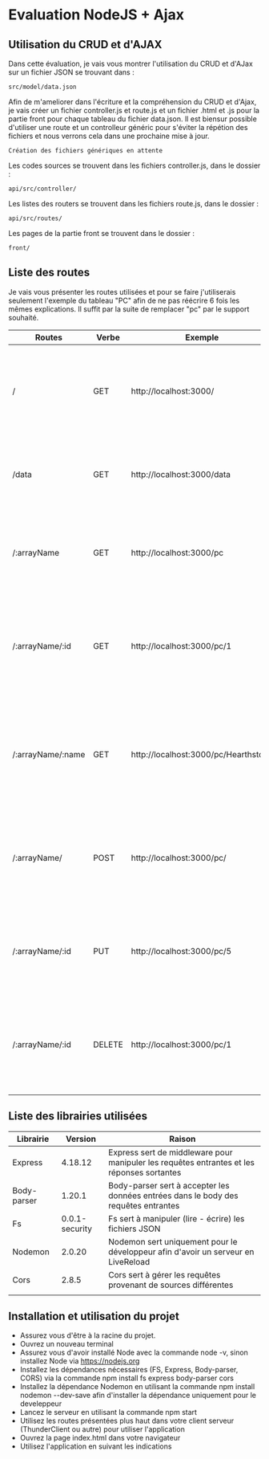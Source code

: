 Evaluation NodeJS + Ajax
================================================
## Utilisation du CRUD et d'AJAX

Dans cette évaluation, je vais vous montrer l'utilisation du CRUD et d'AJax sur un fichier JSON se trouvant dans :
```
src/model/data.json
```
Afin de m'ameliorer dans l'écriture et la compréhension du CRUD et d'Ajax, je vais créer un fichier controller.js et route.js et un fichier .html et .js pour la partie front pour chaque tableau du fichier data.json.
Il est biensur possible d'utiliser une route et un controlleur généric pour s'éviter la répétion des fichiers et nous verrons cela dans une prochaine mise à jour.
```
Création des fichiers génériques en attente
```

Les codes sources se trouvent dans les fichiers controller.js, dans le dossier :
```
api/src/controller/
```

Les listes des routers se trouvent dans les fichiers route.js, dans le dossier :
```
api/src/routes/
```

Les pages de la partie front se trouvent dans le dossier :
```
front/
```

## Liste des routes

Je vais vous présenter les routes utilisées et pour se faire j'utiliserais seulement l'exemple du tableau "PC" afin de ne pas réécrire 6 fois les mêmes explications. 
Il suffit par la suite de remplacer "pc" par le support souhaité.

| Routes | Verbe | Exemple | Description |
| --- | --- | --- | --- |
| / | GET | http://localhost:3000/ | C'est une route par défaut qui permet de s'assurer que le serveur fonctionne normalement |
| /data | GET | http://localhost:3000/data | C'est une route qui permet d'afficher le contenu du fichier data.json |
| /:arrayName | GET | http://localhost:3000/pc | C'est une route qui permet de récupérer le contenu d'un tableau dans le fichier data.json
| /:arrayName/:id | GET | http://localhost:3000/pc/1 | C'est une route qui permet de récupérer une entrée dans un tableau par son ID dans le fichier data.json |
| /:arrayName/:name | GET | http://localhost:3000/pc/Hearthstone | C'est une route qui permet de récupérer une entrée dans un tableau par son nom dans le fichier data.json |
| /:arrayName/ | POST | http://localhost:3000/pc/ | C'est une route qui permet de créer une entrée dans un tableau dans le fichier data.json |
| /:arrayName/:id | PUT | http://localhost:3000/pc/5 | C'est une route qui permet de mettre à jour une entrée dans un tableau dans le fichier data.json |
| /:arrayName/:id | DELETE | http://localhost:3000/pc/1 | C'est une route qui permet de supprimer une entrée dans un tableau dans le fichier data.json |
| | | |

## Liste des librairies utilisées

| Librairie | Version | Raison |
| --- | --- | --- |
| Express | 4.18.12 |  Express sert de middleware pour manipuler les requêtes entrantes et les réponses sortantes |
| Body-parser | 1.20.1 |  Body-parser sert à accepter les données entrées dans le body des requêtes entrantes |
| Fs | 0.0.1-security | Fs sert à manipuler (lire - écrire) les fichiers JSON |
| Nodemon | 2.0.20 | Nodemon sert uniquement pour le développeur afin d'avoir un serveur en LiveReload |
| Cors | 2.8.5 | Cors sert à gérer les requêtes provenant de sources différentes |
| | | |

## Installation et utilisation du projet

* Assurez vous d'être à la racine du projet. 
* Ouvrez un nouveau terminal
* Assurez vous d'avoir installé Node avec la commande node -v, sinon installez Node via  https://nodejs.org
* Installez les dépendances nécessaires (FS, Express, Body-parser, CORS) via la commande npm install fs express body-parser cors
* Installez la dépendance Nodemon en utilisant la commande npm install nodemon --dev-save afin d'installer la dépendance uniquement pour le develeppeur
* Lancez le serveur en utilisant la commande npm start
* Utilisez les routes présentées plus haut dans votre client serveur (ThunderClient ou autre) pour utiliser l'application
* Ouvrez la page index.html dans votre navigateur
* Utilisez l'application en suivant les indications